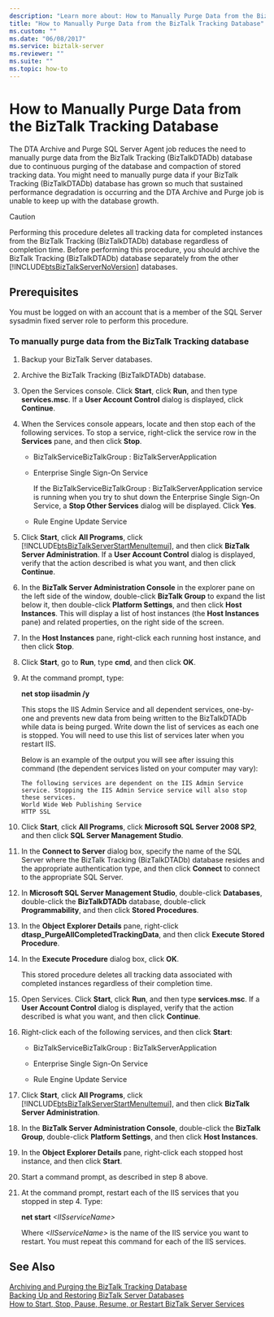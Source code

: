 ```yaml
---
description: "Learn more about: How to Manually Purge Data from the BizTalk Tracking Database"
title: "How to Manually Purge Data from the BizTalk Tracking Database"
ms.custom: ""
ms.date: "06/08/2017"
ms.service: biztalk-server
ms.reviewer: ""
ms.suite: ""
ms.topic: how-to
---
```

# How to Manually Purge Data from the BizTalk Tracking Database
The DTA Archive and Purge SQL Server Agent job reduces the need to manually purge data from the BizTalk Tracking (BizTalkDTADb) database due to continuous purging of the database and compaction of stored tracking data. You might need to manually purge data if your BizTalk Tracking (BizTalkDTADb) database has grown so much that sustained performance degradation is occurring and the DTA Archive and Purge job is unable to keep up with the database growth.  
  
> [!CAUTION]
>  Performing this procedure deletes all tracking data for completed instances from the BizTalk Tracking (BizTalkDTADb) database regardless of completion time. Before performing this procedure, you should archive the BizTalk Tracking (BizTalkDTADb) database separately from the other [!INCLUDE[btsBizTalkServerNoVersion](../includes/btsbiztalkservernoversion-md.md)] databases.  
  
## Prerequisites  
 You must be logged on with an account that is a member of the SQL Server sysadmin fixed server role to perform this procedure.  
  
### To manually purge data from the BizTalk Tracking database  
  
1. Backup your BizTalk Server databases.  
  
2. Archive the BizTalk Tracking (BizTalkDTADb) database.  
  
3. Open the Services console. Click **Start**, click **Run**, and then type **services.msc**. If a **User Account Control** dialog is displayed, click **Continue**.  
  
4. When the Services console appears, locate and then stop each of the following services. To stop a service, right-click the service row in the **Services** pane, and then click **Stop**.  
  
   -   BizTalkServiceBizTalkGroup : BizTalkServerApplication  
  
   -   Enterprise Single Sign-On Service  
  
        If the BizTalkServiceBizTalkGroup : BizTalkServerApplication service is running when you try to shut down the Enterprise Single Sign-On Service, a **Stop Other Services** dialog will be displayed. Click **Yes**.  
  
   -   Rule Engine Update Service  
  
5. Click **Start**, click **All Programs**, click [!INCLUDE[btsBizTalkServerStartMenuItemui](../includes/btsbiztalkserverstartmenuitemui-md.md)], and then click **BizTalk Server Administration**. If a **User Account Control** dialog is displayed, verify that the action described is what you want, and then click **Continue**.  
  
6. In the **BizTalk Server Administration Console** in the explorer pane on the left side of the window, double-click **BizTalk Group** to expand the list below it, then double-click **Platform Settings**, and then click **Host Instances**. This will display a list of host instances (the **Host Instances** pane) and related properties, on the right side of the screen.  
  
7. In the **Host Instances** pane, right-click each running host instance, and then click **Stop**.  
  
8. Click **Start**, go to **Run**, type **cmd**, and then click **OK**.  
  
9. At the command prompt, type:  
  
     **net stop iisadmin /y**  
  
     This stops the IIS Admin Service and all dependent services, one-by-one and prevents new data from being written to the BizTalkDTADb while data is being purged. Write down the list of services as each one is stopped. You will need to use this list of services later when you restart IIS.  
  
     Below is an example of the output you will see after issuing this command (the dependent services listed on your computer may vary):  
  
    ```  
    The following services are dependent on the IIS Admin Service service. Stopping the IIS Admin Service service will also stop these services.  
    World Wide Web Publishing Service  
    HTTP SSL  
    ```  
  
10. Click **Start**, click **All Programs**, click **Microsoft SQL Server 2008 SP2**, and then click **SQL Server Management Studio**.  
  
11. In the **Connect to Server** dialog box, specify the name of the SQL Server where the BizTalk Tracking (BizTalkDTADb) database resides and the appropriate authentication type, and then click **Connect** to connect to the appropriate SQL Server.  
  
12. In **Microsoft SQL Server Management Studio**, double-click **Databases**, double-click the **BizTalkDTADb** database, double-click **Programmability**, and then click **Stored Procedures**.  
  
13. In the **Object Explorer Details** pane, right-click **dtasp_PurgeAllCompletedTrackingData**, and then click **Execute Stored Procedure**.  
  
14. In the **Execute Procedure** dialog box, click **OK**.  
  
     This stored procedure deletes all tracking data associated with completed instances regardless of their completion time.  
  
15. Open Services. Click **Start**, click **Run**, and then type **services.msc**. If a **User Account Control** dialog is displayed, verify that the action described is what you want, and then click **Continue**.  
  
16. Right-click each of the following services, and then click **Start**:  
  
    -   BizTalkServiceBizTalkGroup : BizTalkServerApplication  
  
    -   Enterprise Single Sign-On Service  
  
    -   Rule Engine Update Service  
  
17. Click **Start**, click **All Programs**, click [!INCLUDE[btsBizTalkServerStartMenuItemui](../includes/btsbiztalkserverstartmenuitemui-md.md)], and then click **BizTalk Server Administration**.  
  
18. In the **BizTalk Server Administration Console**, double-click the **BizTalk Group**, double-click **Platform Settings**, and then click **Host Instances**.  
  
19. In the **Object Explorer Details** pane, right-click each stopped host instance, and then click **Start**.  
  
20. Start a command prompt, as described in step 8 above.  
  
21. At the command prompt, restart each of the IIS services that you stopped in step 4. Type:  
  
     **net start** *\<IISserviceName\>*  
  
     Where *\<IISserviceName\>* is the name of the IIS service you want to restart. You must repeat this command for each of the IIS services.  
  
## See Also  
 [Archiving and Purging the BizTalk Tracking Database](../core/archiving-and-purging-the-biztalk-tracking-database.md)   
 [Backing Up and Restoring BizTalk Server Databases](../core/backing-up-and-restoring-biztalk-server-databases.md)   
 [How to Start, Stop, Pause, Resume, or Restart BizTalk Server Services](../core/how-to-start-stop-pause-resume-or-restart-biztalk-server-services.md)
